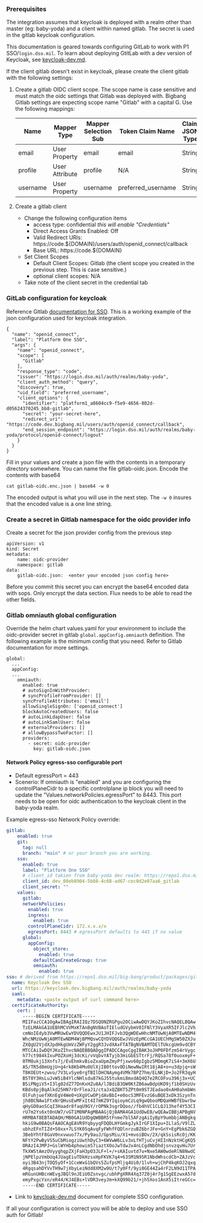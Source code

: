 ### Prerequisites

The integration assumes that keycloak is deployed with a realm other than master (eg: baby-yoda) and a client within named gitlab. The secret is used in the gitlab keycloak configuration.

This documentation is geared towards configuring GitLab to work with P1 SSO/`login.dso.mil`. To learn about deploying GtitLab with a dev version of Keycloak, see [keycloak-dev.md](./keycloak-dev.md).

If the client gitlab doesn't exist in keycloak, please create the client gitlab with the following settings:
1.  Create a gitlab OIDC client scope. The scope name is case sensitive and must match the oidc settings that Gitlab was deployed with. Bigbang Gitlab settings are expecting scope name "Gitlab" with a capital G. Use the following mappings:
    
    | Name        | Mapper Type      | Mapper Selection Sub | Token Claim Name   | Claim JSON Type |
    |-------------|------------------|----------------------|--------------------|-----------------|
    | email       | User Property    | email                | email              | String          |
    | profile     | User Attribute   | profile              | N/A                | String          |
    | username    | User Property    | username             | preferred_username | String          |
  
2.  Create a gitlab client 
    - Change the following configuration items
      - access type: confidential _this will enable "Credentials"_
      - Direct Access Grants Enabled: Off
      - Valid Redirect URIs: https://code.${DOMAIN}/users/auth/openid_connect/callback
      - Base URL: https://code.${DOMAIN}
    - Set Client Scopes
      - Default Client Scopes: Gitlab (the client scope you created in the previous step. This is case sensitive.)
      - optional client scopes: N/A
    - Take note of the client secret in the credential tab

### GitLab configuration for keycloak

Reference Gitlab [documentation for SSO](https://docs.gitlab.com/charts/charts/globals.html#omniauth). This is a working example of the json configuration used for keycloak integration. 
```
{
  "name": "openid_connect",
  "label": "Platform One SSO",
  "args": {
    "name": "openid_connect",
    "scope": [
      "Gitlab"
    ],
    "response_type": "code",
    "issuer": "https://login.dso.mil/auth/realms/baby-yoda",
    "client_auth_method": "query",
    "discovery": true,
    "uid_field": "preferred_username",
    "client_options": {
      "identifier": "platform1_a8604cc9-f5e9-4656-802d-d05624370245_bb8-gitlab",
      "secret": "your-secret-here",
      "redirect_uri": "https://code.dev.bigbang.mil/users/auth/openid_connect/callback",
      "end_session_endpoint": "https://login.dso.mil/auth/realms/baby-yoda/protocol/openid-connect/logout"
    }
  }
}
```
Fill in your values and create a json file with the contents in a temporary directory somewhere. You can name the file gitlab-oidc.json. Encode the contents with base64
```
cat gitlab-oidc.enc.json | base64 -w 0
```
The encoded output is what you will use in the next step. The ```-w 0``` insures that the encoded value is a one line string.

### Create a secret in Gitlab namespace for the oidc provider info

Create a secret for the json provider config from the previous step
```
apiVersion: v1
kind: Secret
metadata:
    name: oidc-provider
    namespace: gitlab
data:
    gitlab-oidc.json:  <enter your encoded json config here>
```
Before you commit this secret you can encrypt the base64 encoded data with sops. Only encrypt the data section. Flux needs to be able to read the other fields.

### Gitlab omniauth global configuration

Override the helm chart values.yaml for your environment to include the oidc-provider secret in gitlab ```global.appConfig.omniauth``` definition. The following example is the minimum config that you need.  Refer to Gitlab documentation for more settings. 

```
global:
  ...
  appConfig:
  ...  
    omniauth:
      enabled: true
      # autoSignInWithProvider:
      # syncProfileFromProvider: []
      syncProfileAttributes: ['email']
      allowSingleSignOn: ['openid_connect']
      blockAutoCreatedUsers: false
      # autoLinkLdapUser: false
      # autoLinkSamlUser: false
      # externalProviders: []
      # allowBypassTwoFactor: []
      providers:
        - secret: oidc-provider
          key: gitlab-oidc.json
```
#### Network Policy egress-sso configurable port
- Default egressPort = 443
- Scenerio: If omniauth is "enabled" and you are configuring the controlPlaneCidr to a specific controlplane ip block you will need to update the "Values.networkPolicies.egressPort" to 8443. This port needs to be open for oidc authentication to the keycloak client in the baby-yoda realm.

Example egress-sso Network Policy override:
```yaml
gitlab:
    enabled: true
    git:
      tag: null
      branch: "main" # or your branch you are working.
    sso:
      enabled: true
      label: "Platform One SSO"
      # client_id takien from baby-yoda dev realm: https://repo1.dso.mil/big-bang/product/packages/keycloak/-/blob/main/chart/resources/dev/baby-yoda.json?ref_type=heads#L830
      client_id: dev_00eb8904-5b88-4c68-ad67-cec0d2e07aa6_gitlab
      client_secret: ""
    values:
      gitlab:
      networkPolicies:
        enabled: true
        ingress:
          enabled: true
        controlPlaneCidr: 172.x.x.x/x
        egressPort: 8443 # egressPort defaults to 443 if no value
      global:
        appConfig:
          object_store:
            enabled: true
          defaultCanCreateGroup: true
          omniauth:
            enabled: true  
sso: # derived from https://repo1.dso.mil/big-bang/product/packages/gitlab/-/blob/main/docs/keycloak-dev.md?ref_type=heads
  name: Keycloak Dev SSO
  url: https://keycloak.dev.bigbang.mil/auth/realms/baby-yoda
  saml:
    metadata: <paste output of curl command here>
  certificateAuthority:
    cert: |
      -----BEGIN CERTIFICATE-----
      MIIFazCCA1OgAwIBAgIRAIIQz7DSQONZRGPgu2OCiwAwDQYJKoZIhvcNAQELBQAw
      TzELMAkGA1UEBhMCVVMxKTAnBgNVBAoTIEludGVybmV0IFNlY3VyaXR5IFJlc2Vh
      cmNoIEdyb3VwMRUwEwYDVQQDEwxJU1JHIFJvb3QgWDEwHhcNMTUwNjA0MTEwNDM4
      WhcNMzUwNjA0MTEwNDM4WjBPMQswCQYDVQQGEwJVUzEpMCcGA1UEChMgSW50ZXJu
      ZXQgU2VjdXJpdHkgUmVzZWFyY2ggR3JvdXAxFTATBgNVBAMTDElTUkcgUm9vdCBY
      MTCCAiIwDQYJKoZIhvcNAQEBBQADggIPADCCAgoCggIBAK3oJHP0FDfzm54rVygc
      h77ct984kIxuPOZXoHj3dcKi/vVqbvYATyjb3miGbESTtrFj/RQSa78f0uoxmyF+
      0TM8ukj13Xnfs7j/EvEhmkvBioZxaUpmZmyPfjxwv60pIgbz5MDmgK7iS4+3mX6U
      A5/TR5d8mUgjU+g4rk8Kb4Mu0UlXjIB0ttov0DiNewNwIRt18jA8+o+u3dpjq+sW
      T8KOEUt+zwvo/7V3LvSye0rgTBIlDHCNAymg4VMk7BPZ7hm/ELNKjD+Jo2FR3qyH
      B5T0Y3HsLuJvW5iB4YlcNHlsdu87kGJ55tukmi8mxdAQ4Q7e2RCOFvu396j3x+UC
      B5iPNgiV5+I3lg02dZ77DnKxHZu8A/lJBdiB3QW0KtZB6awBdpUKD9jf1b0SHzUv
      KBds0pjBqAlkd25HN7rOrFleaJ1/ctaJxQZBKT5ZPt0m9STJEadao0xAH0ahmbWn
      OlFuhjuefXKnEgV4We0+UXgVCwOPjdAvBbI+e0ocS3MFEvzG6uBQE3xDk3SzynTn
      jh8BCNAw1FtxNrQHusEwMFxIt4I7mKZ9YIqioymCzLq9gwQbooMDQaHWBfEbwrbw
      qHyGO0aoSCqI3Haadr8faqU9GY/rOPNk3sgrDQoo//fb4hVC1CLQJ13hef4Y53CI
      rU7m2Ys6xt0nUW7/vGT1M0NPAgMBAAGjQjBAMA4GA1UdDwEB/wQEAwIBBjAPBgNV
      HRMBAf8EBTADAQH/MB0GA1UdDgQWBBR5tFnme7bl5AFzgAiIyBpY9umbbjANBgkq
      hkiG9w0BAQsFAAOCAgEAVR9YqbyyqFDQDLHYGmkgJykIrGF1XIpu+ILlaS/V9lZL
      ubhzEFnTIZd+50xx+7LSYK05qAvqFyFWhfFQDlnrzuBZ6brJFe+GnY+EgPbk6ZGQ
      3BebYhtF8GaV0nxvwuo77x/Py9auJ/GpsMiu/X1+mvoiBOv/2X/qkSsisRcOj/KK
      NFtY2PwByVS5uCbMiogziUwthDyC3+6WVwW6LLv3xLfHTjuCvjHIInNzktHCgKQ5
      ORAzI4JMPJ+GslWYHb4phowim57iaztXOoJwTdwJx4nLCgdNbOhdjsnvzqvHu7Ur
      TkXWStAmzOVyyghqpZXjFaH3pO3JLF+l+/+sKAIuvtd7u+Nxe5AW0wdeRlN8NwdC
      jNPElpzVmbUq4JUagEiuTDkHzsxHpFKVK7q4+63SM1N95R1NbdWhscdCb+ZAJzVc
      oyi3B43njTOQ5yOf+1CceWxG1bQVs5ZufpsMljq4Ui0/1lvh+wjChP4kqKOJ2qxq
      4RgqsahDYVvTH9w7jXbyLeiNdd8XM2w9U/t7y0Ff/9yi0GE44Za4rF2LN9d11TPA
      mRGunUHBcnWEvgJBQl9nJEiU0Zsnvgc/ubhPgXRR4Xq37Z0j4r7g1SgEEzwxA57d
      emyPxgcYxn/eR44/KJ4EBs+lVDR3veyJm+kXQ99b21/+jh5Xos1AnX5iItreGCc=
      -----END CERTIFICATE-----
```      
- Link to [keycloak-dev.md](https://repo1.dso.mil/big-bang/product/packages/gitlab/-/blob/main/docs/keycloak-dev.md?ref_type=heads) document for complete SSO configuration.

If all your configuration is correct you will be able to deploy and use SSO auth for Gitlab!
